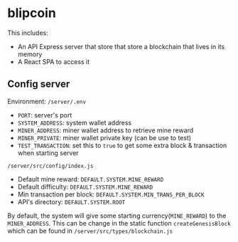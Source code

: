 # blipcoin

This includes:

- An API Express server that store that store a blockchain that lives in its memory
- A React SPA to access it

## Config server

Environment: `/server/.env`

- `PORT`: server's port
- `SYSTEM_ADDRESS`: system wallet address
- `MINER_ADDRESS`: miner wallet address to retrieve mine reward
- `MINER_PRIVATE`: miner wallet private key (can be use to test)
- `TEST_TRANSACTION`: set this to `true` to get some extra block & transaction when starting server

`/server/src/config/index.js`

- Default mine reward: `DEFAULT.SYSTEM.MINE_REWARD`
- Default difficulty: `DEFAULT.SYSTEM.MINE_REWARD`
- Min transaction per block: `DEFAULT.SYSTEM.MIN_TRANS_PER_BLOCK`
- API's directory: `DEFAULT.SYSTEM.ROOT`

By default, the system will give some starting currency(`MINE_REWARD`) to the `MINER_ADDRESS`. This can be change in the static function `createGenesisBlock` which can be found in `/server/src/types/blockchain.js`
